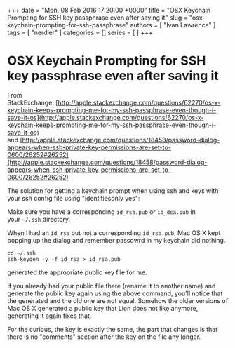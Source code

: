 +++
date = "Mon, 08 Feb 2016 17:20:00 +0000"
title = "OSX Keychain Prompting for SSH key passphrase even after saving it"
slug = "osx-keychain-prompting-for-ssh-passphrase"
authors = [ "Ivan Lawrence" ]
tags = [ "nerdler" ]
categories = []
series = [ ]
+++

# OSX Keychain Prompting for SSH key passphrase even after saving it

From StackExchange: [http://apple.stackexchange.com/questions/62270/os-x-keychain-keeps-prompting-me-for-my-ssh-passphrase-even-though-i-save-it-os](http://apple.stackexchange.com/questions/62270/os-x-keychain-keeps-prompting-me-for-my-ssh-passphrase-even-though-i-save-it-os)  
and [http://apple.stackexchange.com/questions/18458/password-dialog-appears-when-ssh-private-key-permissions-are-set-to-0600/26252#26252](http://apple.stackexchange.com/questions/18458/password-dialog-appears-when-ssh-private-key-permissions-are-set-to-0600/26252#26252)  
  
The solution for getting a keychain prompt when using ssh and keys with your ssh config file using "identitiesonly yes":  

Make sure you have a corresponding `id_rsa.pub` or `id_dsa.pub` in your `~/.ssh` directory.

When I had an `id_rsa` but not a corresponding `id_rsa.pub`, Mac OS X kept popping up the dialog and remember passowrd in my keychain did nothing.

```
cd ~/.ssh
ssh-keygen -y -f id_rsa > id_rsa.pub
```

generated the appropriate public key file for me.

If you already had your public file there (rename it to another name) and generate the public key again using the above command, you'll notice that the generated and the old one are not equal. Somehow the older versions of Mac OS X generated a public key that Lion does not like anymore, generating it again fixes that.

For the curious, the key is exactly the same, the part that changes is that there is no "comments" section after the key on the file any longer.